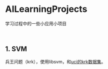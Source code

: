 # AILearningProjects
学习过程中的一些小应用小项目

&nbsp;

## 1. SVM

兵王问题（krk），使用libsvm，和[uci的krk数据集](https://archive.ics.uci.edu/ml/datasets/Chess+(King-Rook+vs.+King))。
